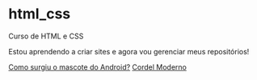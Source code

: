 # html_css
 Curso de HTML e CSS

 Estou aprendendo a criar sites e agora vou gerenciar meus repositórios!

 <a href="https://gabrielsoaresz.github.io/html_css/modulo1/Desafio/desafio10/">Como surgiu o mascote do Android?</a>
<a href="https://gabrielsoaresz.github.io/html_css/modulo1/Desafio/desafio12/">Cordel Moderno</a>
